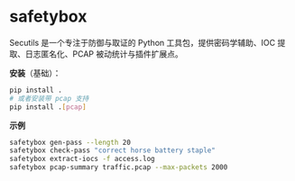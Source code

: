 # safetybox

Secutils 是一个专注于防御与取证的 Python 工具包，提供密码学辅助、IOC 提取、日志匿名化、PCAP 被动统计与插件扩展点。

**安装**（基础）：
```bash
pip install .
# 或者安装带 pcap 支持
pip install .[pcap]
```

**示例**
```bash
safetybox gen-pass --length 20
safetybox check-pass "correct horse battery staple"
safetybox extract-iocs -f access.log
safetybox pcap-summary traffic.pcap --max-packets 2000
```
